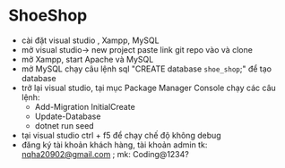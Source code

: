 # ShoeShop
- cài đặt visual studio , Xampp, MySQL
- mở visual studio-> new project paste link git repo vào và clone 
- mở Xampp, start Apache và MySQL
- mở MySQL chạy câu lệnh sql "CREATE database `shoe_shop`;" để tạo database
- trở lại visual studio, tại mục Package Manager Console chạy các câu lệnh:
  + Add-Migration InitialCreate
  + Update-Database
  + dotnet run seed
- tại visual studio ctrl + f5 để chạy chế độ không debug
- đăng ký tài khoản khách hàng, tài khoản admin tk: nqha20902@gmail.com ; mk: Coding@1234?

